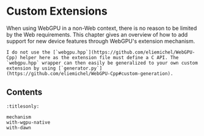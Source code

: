 Custom Extensions
=================

When using WebGPU in a non-Web context, there is no reason to be limited by the Web requirements. This chapter gives an overview of how to add support for new device features through WebGPU's extension mechanism.

```{note}
I do not use the [`webgpu.hpp`](https://github.com/eliemichel/WebGPU-Cpp) helper here as the extension file must define a C API. The `webgpu.hpp` wrapper can then easily be generalized to your own custom extension by using [`generator.py`](https://github.com/eliemichel/WebGPU-Cpp#custom-generation).
```

Contents
--------

```{toctree}
:titlesonly:

mechanism
with-wgpu-native
with-dawn
```
